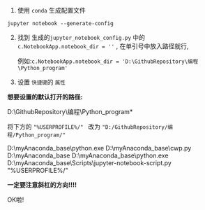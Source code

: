 

1. 使用 `conda` 生成配置文件

```
jupyter notebook --generate-config
```



2. 找到 生成的`jupyter_notebook_config.py` 中的 `c.NotebookApp.notebook_dir = ''` ,  在单引号中放入路径就行,

   例如:`c.NotebookApp.notebook_dir = 'D:\GithubRepository\编程\Python_program'`



3. 设置 `快捷键`的 `属性`

**想要设置的默认打开的路径:**

D:\GithubRepository\编程\Python_program*



将下方的  `"%USERPROFILE%/" ` 改为 `"D:/GithubRepository/编程/Python_program/"`  

D:\myAnaconda_base\python.exe D:\myAnaconda_base\cwp.py D:\myAnaconda_base D:\myAnaconda_base\python.exe D:\myAnaconda_base\Scripts\jupyter-notebook-script.py "%USERPROFILE%/"



**一定要注意斜杠的方向!!!!**



OK啦!

